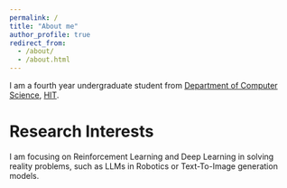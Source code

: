 ```yaml
---
permalink: /
title: "About me"
author_profile: true
redirect_from: 
  - /about/
  - /about.html
---
```


I am a fourth year undergraduate student from [Department of Computer Science](https://computing.hit.edu.cn), [HIT](hit.edu.cn).

Research Interests
======
I am focusing on Reinforcement Learning and Deep Learning in solving reality problems, such as LLMs in Robotics or Text-To-Image generation models.
